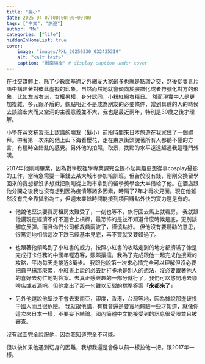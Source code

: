 ```yaml
---
title: "髮小"
date: 2025-04-07T00:00:00+00:00
tags: ["中文", "旅途"]
author: "Me"
categories: ["life"]
hiddenInHomeList: true
cover:
    image: "images/PXL_20250330_032435319"
    alt: "<alt text>"
    caption: "湘南海岸" # display caption under cover
---
```



在社交媒體上，除了少數面基過之外網友大家最多也就是點讚之交，然後從隻言片語中構建著對彼此虛擬的印象。自然而然地就會傾向於臉譜化或者符號化對方的形象，比如左派右派，女權男權，身分認同，小粉紅網右精日。
然而現實中人是更加複雜，多元跟矛盾的。觀點相近不是成為朋友的必要條件，當到具體的人的時候去談論宏大而又空洞的主義意義並不大，我也是最近兩年，特別是30歲之後才理解。

小學在英文補習班上認識的朋友（髮小）前段時間來日本旅遊在我家住了一個禮拜。帶著第一次來的他上山下海看櫻花，走在東京街頭說著所有人都聽不懂的方言，有種時空錯亂的感覺。另外他的拍照，取景，找點的水平遠遠超過我這種門外漢。

2017年他剛剛畢業，因為對學校裡學專業課完全提不起興趣更想從事cosplay攝影的工作，當時急需要一筆錢去某大城市參加培訓班。但苦於沒有錢，剛剛交換留學回來的我想都沒多想就把剛剛從上海市拿到的留學獎學金大半借給了他。在酒店跟他分開之後我也沒有想到因為疫情等諸多因素，時隔了7年才再次見面。現在他雖然沒有完全靠攝影為生，但週末業餘時間能接到項目賺點外快的實力還是有的。

- 他說他堅決要買房租房太難受了，一刻也等不，旅行回去馬上就看房。
我就跟他講現在經濟不好不適合上槓桿，最恐怖的是並不知道什麼時候是底，更別談觸底反彈。而且你們公司都裁員兩波了，謹慎點好。
但他沒有要聽勸的意思，很篤定地相信這次下跌已經基本見底，再不買就又要錯過了。

- 也跟著他領略到了小紅書的威力，按照小紅書的攻略走到的地方都擠滿了像是完成打卡任務的中國年輕遊客，熙熙攘攘。我為了完成跟他一起完成他搜索的攻略，平均每天走接近3萬步。
我跟他說第一次來心情完全可以理解但沒必要把自己搞那麼累，小紅書上說的必去比打卡地是別人的想法，沒必要跟著他人的喜好去匆忙地對答案。去真正感興趣的一部分就行了，我們可以悠閒地去咖啡店或者酒吧。但他拿出了那一句難以反駁的標準答案「**來都來了**」

- 另外他還說他堅決不會去東南亞，印度，香港，台灣等地，因為據說那邊歧視中國人而且很危險。
我就跟他講，有機會還是要實地體驗一些才知道，就像你這次來日本一樣，不要妄下結論。國內簡體中文能接受到的訊息很受限並且被審查。

沒有試圖完全說服他，因為我知道完全不可能。

但以後如果他遇到切身的困難，我想我還是會像以前一樣拉他一把。跟2017年一樣。